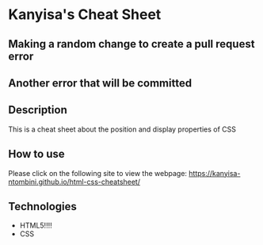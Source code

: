 # Kanyisa's Cheat Sheet
## Making a random change to create a pull request error
## Another error that will be committed

## Description
This is a cheat sheet about the position and display properties of CSS

## How to use
Please click on the following site to view the webpage: https://kanyisa-ntombini.github.io/html-css-cheatsheet/

## Technologies
- HTML5!!!!
- CSS
